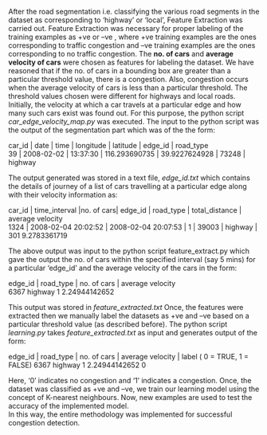 After the road segmentation i.e. classifying the various road segments in the dataset as corresponding to ‘highway’ or ‘local’, Feature Extraction was carried out. Feature Extraction was necessary for proper labeling of the training examples as +ve or –ve , where +ve training examples are the ones corresponding to traffic congestion and –ve training examples are the ones corresponding to no traffic congestion. The **no. of cars** and **average velocity of cars** were chosen as features for labeling the dataset. We have reasoned that if the no. of cars in a bounding box are greater than a particular threshold value, there is a congestion. Also, congestion occurs when the average velocity of cars is less than a particular threshold. The threshold values chosen were different for highways and local roads. 
Initially, the velocity at which a car travels at a particular edge and how many such cars exist was found out. For this purpose, the python script *car_edge_velocity_map.py* was executed. The input to the python script was the output of the segmentation part which was of the the form:<br/>

car_id |   date   |   time   |   longitude     |   latitude    | edge_id   |  road_type<br/>
39     | 2008-02-02 |  13:37:30  |  116.293690735  |  39.9227624928  |   73248   |    highway<br/>

The output generated was stored in a text file, *edge_id.txt* which contains the details of journey of a list of cars travelling at a particular edge along with their velocity information as:<br/>

car_id |   time_interval   |no. of cars| edge_id   |    road_type   | total_distance | average velocity<br/>
1324      |  2008-02-04 20:02:52   | 2008-02-04 20:07:53  |   1   |   39003  |    highway |     301 9.2783361719 <br/>

The above output was input to the python script feature_extract.py which gave the output the no. of cars within the specified interval  (say 5 mins) for a particular ‘edge_id’ and the average velocity of the cars in the form:<br/>

edge_id | road_type | no. of cars | average velocity<br/>
6367          highway               1           2.24944142652    <br/>

This output was stored in *feature_extracted.txt*
Once, the features were extracted then we manually label the datasets as +ve and –ve based on a particular threshold value (as described before). The python script *learning.py* takes *feature_extracted.txt* as input and generates output of the form:<br/>

edge_id | road_type | no. of cars | average velocity | label ( 0 = TRUE, 1 = FALSE)
6367          highway               1           2.24944142652           0<br/>

Here,  ‘0’ indicates no congestion and ‘1’ indicates a congestion.
Once, the dataset was classified as +ve and –ve, we train our learning model using the concept of K-nearest neighbours. Now, new examples are used to test the accuracy of the implemented model.  
In this way, the entire methodology was implemented for successful congestion detection.
